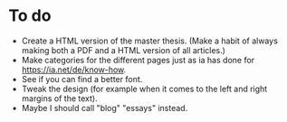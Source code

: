 # To do

- Create a HTML version of the master thesis. (Make a habit of always making both a PDF and a HTML version of all articles.)
- Make categories for the different pages just as ia has done for https://ia.net/de/know-how.
- See if you can find a better font.
- Tweak the design (for example when it comes to the left and right margins of the text).
- Maybe I should call "blog" "essays" instead.